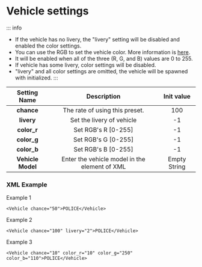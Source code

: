 # Vehicle settings

::: info

- If the vehicle has no livery, the \"livery\" setting will be disabled and enabled the color settings.
- You can use the RGB to set the vehicle color. More information is [here](https://www.w3schools.com/colors/colors_rgb.asp).
- It will be enabled when all of the three (R, G, and B) values are 0 to 255.
- If vehicle has some livery, color settings will be disabled.
- \"livery\" and all color settings are omitted, the vehicle will be spawned with initialized.
  :::

|           Setting Name           |                               Description                               |  Init value  |
| :------------------------------: | :---------------------------------------------------------------------: | :----------: |
|            **chance**            |              The rate of using this preset.             |      100     |
|            **livery**            |                        Set the livery of vehicle                        |      -1      |
| **color_r** | Set RGB's R [0-255] |      -1      |
| **color_g** | Set RGB's G [0-255] |      -1      |
| **color_b** | Set RGB's B [0-255] |      -1      |
|         **Vehicle Model**        |              Enter the vehicle model in the element of XML              | Empty String |

### XML Example

Example 1

```xml:line-numbers
<Vehicle chance="50">POLICE</Vehicle>
```

Example 2

```xml:line-numbers
<Vehicle chance="100" livery="2">POLICE</Vehicle>
```

Example 3

```xml:line-numbers
<Vehicle chance="10" color_r="10" color_g="250" color_b="110">POLICE</Vehicle>
```
